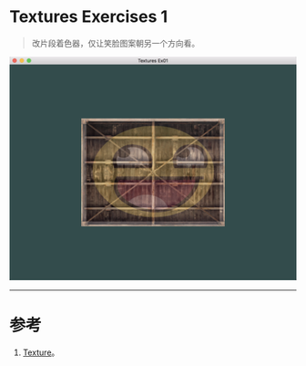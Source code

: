 # Textures Exercises 1

> 改片段着色器，仅让笑脸图案朝另一个方向看。

![Textures_Ex01.png](Textures_Ex01.png)


---


# 参考
1. [Texture](https://learnopengl.com/#!Getting-started/Textures)。